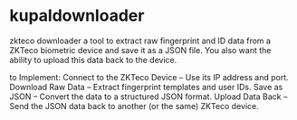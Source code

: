# kupaldownloader
zkteco downloader
a tool to extract raw fingerprint and ID data from a ZKTeco biometric device and save it as a JSON file. You also want the ability to upload this data back to the device.

to Implement:
Connect to the ZKTeco Device – Use its IP address and port.
Download Raw Data – Extract fingerprint templates and user IDs.
Save as JSON – Convert the data to a structured JSON format.
Upload Data Back – Send the JSON data back to another (or the same) ZKTeco device.
